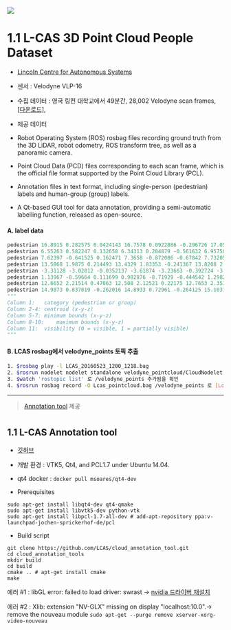 ![](https://i1.wp.com/lcas.lincoln.ac.uk/wp/wp-content/uploads/2016/09/rviz_screenshot.png)

# 1.1 L-CAS 3D Point Cloud People Dataset

- [Lincoln Centre for Autonomous Systems](https://lcas.lincoln.ac.uk/wp/research/data-sets-software/l-cas-3d-point-cloud-people-dataset/)
- 센서 : Velodyne VLP-16
- 수집 데이터 : 영국 링컨 대학교에서 49분간, 28,002 Velodyne scan frames, [[다운로드]](https://lcas.lincoln.ac.uk/owncloud/index.php/s/wu2NILXZ7mzjovS),

- 제공 데이터
- Robot Operating System (ROS) rosbag files recording ground truth from the 3D LiDAR, robot odometry, ROS transform tree, as well as a panoramic camera.
- Point Cloud Data (PCD) files corresponding to each scan frame, which is the official file format supported by the Point Cloud Library (PCL).
- Annotation files in text format, including single-person (pedestrian) labels and human-group (group) labels.
- A Qt-based GUI tool for data annotation, providing a semi-automatic labelling function, released as open-source.

#### A. label data

```python
pedestrian 16.8915 0.282575 0.0424143 16.7578 0.0922886 -0.296726 17.0572 0.498739 0.297738 0
pedestrian 6.55263 0.582247 0.132658 6.34313 0.284879 -0.561632 6.95758 0.850341 0.822374 0
pedestrian 7.62397 -0.641525 0.162471 7.3658 -0.872086 -0.67842 7.73205 -0.440035 0.662384 0
pedestrian 13.5868 1.9875 0.214493 13.4329 1.83353 -0.241367 13.8208 2.21375 0.724958 0
pedestrian -3.31128 -3.02812 -0.0352137 -3.61874 -3.23663 -0.392724 -3.1304 -2.77111 0.408237 0
pedestrian 1.13967 -8.59664 0.111699 0.982876 -8.71929 -0.444542 1.29828 -8.34763 0.455323 0
pedestrian 12.6652 2.21514 0.47063 12.508 2.12521 0.22175 12.7653 2.35142 0.679425 0
pedestrian 14.9873 0.837819 -0.262016 14.8933 0.72961 -0.264125 15.1031 0.947489 -0.26032 0
"""
Column 1:	category (pedestrian or group)
Column 2-4:	centroid (x-y-z)
Column 5-7:	minimum bounds (x-y-z)
Column 8-10:	maximum bounds (x-y-z)
Column 11:	visibility (0 = visible, 1 = partially visible)
"""
```

#### B. LCAS rosbag에서 velodyne_points 토픽 추출

```bash
1. $rosbag play -l LCAS_20160523_1200_1218.bag
2. $rosrun nodelet nodelet standalone velodyne_pointcloud/CloudNodelet
3. $watch 'rostopic list' 로 /velodyne_points 추가됨을 확인
4. $rosrun rosbag record -O Lcas_pointcloud.bag /velodyne_points 로 [Lcas_pointcloud.bag]파일 생성
```



---

> [Annotation tool](https://github.com/lcas/cloud_annotation_tool) 제공

#
## 1.1 L-CAS Annotation tool

- [깃허브](https://github.com/lcas/cloud_annotation_tool)
- 개발 환경 : VTK5, Qt4, and PCL1.7 under Ubuntu 14.04.
- qt4 docker : `docker pull msoares/qt4-dev`

- Prerequisites
```
sudo apt-get install libqt4-dev qt4-qmake
sudo apt-get install libvtk5-dev python-vtk
sudo apt-get install libpcl-1.7-all-dev # add-apt-repository ppa:v-launchpad-jochen-sprickerhof-de/pcl
```

- Build script
```
git clone https://github.com/LCAS/cloud_annotation_tool.git
cd cloud_annotation_tools
mkdir build
cd build
cmake .. # apt-get install cmake
make
```

에러 #1 : libGL error: failed to load driver: swrast -> [nvidia 드라이버 재설치](https://github.com/adioshun/System_Setup/wiki/4_CUDA_CuDNN-Setup#%EC%B0%B8%EA%B3%A0-%EB%93%9C%EB%9D%BC%EC%9D%B4%EB%B2%84-%EC%84%A4%EC%B9%98)

에러 #2 : Xlib: extension "NV-GLX" missing on display "localhost:10.0".-> remove the nouveau module `sudo apt-get --purge remove xserver-xorg-video-nouveau`

